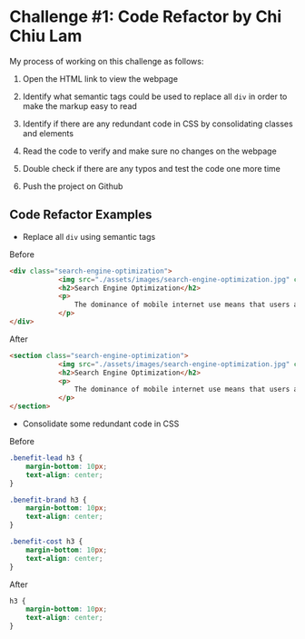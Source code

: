 # Challenge #1: Code Refactor by Chi Chiu Lam

My process of working on this challenge as follows:

1. Open the HTML link to view the webpage

2. Identify what semantic tags could be used to replace all `div` in order to make the markup easy to read

3. Identify if there are any redundant code in CSS by consolidating classes and elements

4. Read the code to verify and make sure no changes on the webpage  

5. Double check if there are any typos and test the code one more time

6. Push the project on Github

## Code Refactor Examples

* Replace all `div` using semantic tags

Before

```html
<div class="search-engine-optimization">
            <img src="./assets/images/search-engine-optimization.jpg" class="float-left" />
            <h2>Search Engine Optimization</h2>
            <p>
                The dominance of mobile internet use means that users are searching for the right business as they travel, shop, or sit on their couch at home. Search Engine Optimization (SEO) allows you to increase your visibility and find the right customers for your business.
            </p>
</div>
```
After

```html
<section class="search-engine-optimization">
            <img src="./assets/images/search-engine-optimization.jpg" class="float-left" />
            <h2>Search Engine Optimization</h2>
            <p>
                The dominance of mobile internet use means that users are searching for the right business as they travel, shop, or sit on their couch at home. Search Engine Optimization (SEO) allows you to increase your visibility and find the right customers for your business.
            </p>
</section>
```

* Consolidate some redundant code in CSS

Before
```css
.benefit-lead h3 {
    margin-bottom: 10px;
    text-align: center;
}

.benefit-brand h3 {
    margin-bottom: 10px;
    text-align: center;
}

.benefit-cost h3 {
    margin-bottom: 10px;
    text-align: center;
}
```
After

```css
h3 {
    margin-bottom: 10px;
    text-align: center;
}
```
